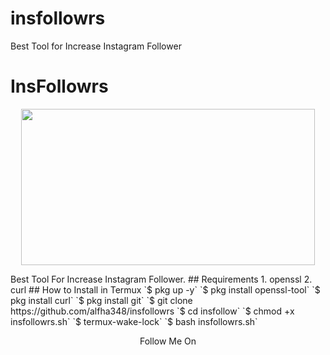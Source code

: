 # insfollowrs
Best Tool for Increase Instagram Follower

# InsFollowrs
<p align="center">
  <img src="https://1.bp.blogspot.com/-8J6nXMm4Fn4/X1nN5SrLvkI/AAAAAAAAAQ0/J8TNfruwGEgiAfOKxIiRD_q3dKOGUl-XQCLcBGAsYHQ/s530/Screenshot_20200910_122015.png" width="470" height="250">
</p>
Best Tool For Increase Instagram Follower.
## Requirements
1. openssl
2. curl
## How to Install in Termux
`$ pkg up -y`
`$ pkg install openssl-tool`
`$ pkg install curl`
`$ pkg install git`
`$ git clone https://github.com/alfha348/insfollowrs
`$ cd insfollow`
`$ chmod +x insfollowrs.sh`
`$ termux-wake-lock`
`$ bash insfollowrs.sh`
<p align="center">
  Follow Me On
</p>
